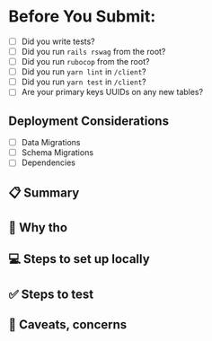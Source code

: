 # Before You Submit:
 * [ ] Did you write tests?
 * [ ] Did you run `rails rswag` from the root?
 * [ ] Did you run `rubocop` from the root?
 * [ ] Did you run `yarn lint` in `/client`?
 * [ ] Did you run `yarn test` in `/client`?
 * [ ] Are your primary keys UUIDs on any new tables?

## Deployment Considerations
* [ ] Data Migrations
* [ ] Schema Migrations
* [ ] Dependencies

## 📋 Summary
<!-- A summary of your changes and a link to the ticket -->

## 🧐 Why tho
<!-- Why is this task necessary? -->

## 💻 Steps to set up locally
<!--
A list of things you need to change to get the code going
* Any new environment variables
* Any build steps
* Any docker changes
* Any migrations or tasks that need to run manually
-->

## ✅ Steps to test
<!-- Outline how to confirm the changes. Very similar to the **Steps to Reproduce** from tickets -->

## 🤔 Caveats, concerns
<!-- Anything you'd like to bring to the attention of reviewers -->
